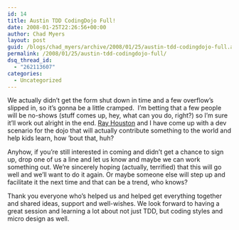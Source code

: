 ```yaml
---
id: 14
title: Austin TDD CodingDojo Full!
date: 2008-01-25T22:26:56+00:00
author: Chad Myers
layout: post
guid: /blogs/chad_myers/archive/2008/01/25/austin-tdd-codingdojo-full.aspx
permalink: /2008/01/25/austin-tdd-codingdojo-full/
dsq_thread_id:
  - "262113607"
categories:
  - Uncategorized
---
```

We actually didn&#8217;t get the form shut down in time and a few overflow&#8217;s slipped in, so it&#8217;s gonna be a little cramped.&nbsp; I&#8217;m betting that a few people will be no-shows (stuff comes up, hey, what can you do, right?) so I&#8217;m sure it&#8217;ll work out alright in the end. [Ray Houston](http://www.rayhouston.com/blog) and I have come up with a dev scenario for the dojo that will actually contribute something to the world and help kids learn, how &#8217;bout that, huh?

Anyhow, if you&#8217;re still interested in coming and didn&#8217;t get a chance to sign up, drop one of us a line and let us know and maybe we can work something out. We&#8217;re sincerely hoping (actually, terrified) that this will go well and we&#8217;ll want to do it again. Or maybe someone else will step up and facilitate it the next time and that can be a trend, who knows?

Thank you everyone who&#8217;s helped us and helped get everything together and shared ideas, support and well-wishes. We look forward to having a great session and learning a lot about not just TDD, but coding styles and micro design as well.